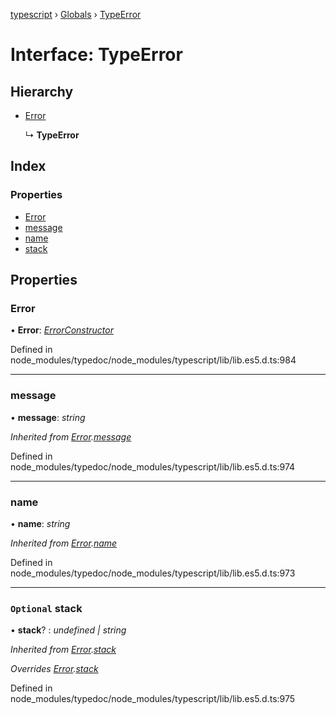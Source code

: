[typescript](../README.md) › [Globals](../globals.md) › [TypeError](typeerror.md)

# Interface: TypeError

## Hierarchy

* [Error](error.md)

  ↳ **TypeError**

## Index

### Properties

* [Error](typeerror.md#error)
* [message](typeerror.md#message)
* [name](typeerror.md#name)
* [stack](typeerror.md#optional-stack)

## Properties

###  Error

• **Error**: *[ErrorConstructor](errorconstructor.md)*

Defined in node_modules/typedoc/node_modules/typescript/lib/lib.es5.d.ts:984

___

###  message

• **message**: *string*

*Inherited from [Error](error.md).[message](error.md#message)*

Defined in node_modules/typedoc/node_modules/typescript/lib/lib.es5.d.ts:974

___

###  name

• **name**: *string*

*Inherited from [Error](error.md).[name](error.md#name)*

Defined in node_modules/typedoc/node_modules/typescript/lib/lib.es5.d.ts:973

___

### `Optional` stack

• **stack**? : *undefined | string*

*Inherited from [Error](error.md).[stack](error.md#optional-stack)*

*Overrides [Error](error.md).[stack](error.md#optional-stack)*

Defined in node_modules/typedoc/node_modules/typescript/lib/lib.es5.d.ts:975

